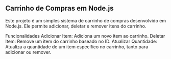 ## Carrinho de Compras em Node.js

Este projeto é um simples sistema de carrinho de compras desenvolvido em Node.js. Ele permite adicionar, deletar e remover itens do carrinho.

Funcionalidades
Adicionar Item: Adiciona um novo item ao carrinho.
Deletar Item: Remove um item do carrinho baseado no ID.
Atualizar Quantidade: Atualiza a quantidade de um item específico no carrinho, tanto para adicionar ou remover.


